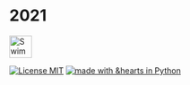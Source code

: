 # 2021

<img src="http://i.imgur.com/Cj4rMrS.gif" height="40" alt="Swimming Octocat" title="Games on GitHub">

[![License MIT](https://img.shields.io/badge/License-MIT-yellow.svg)](https://github.com/prateekiiest/Code-Sleep-Python/blob/master/LICENSE)
[![made with &hearts in Python](https://img.shields.io/badge/made%20with%20%E2%9D%A4%20in-Python-red.svg)](http://shields.io/#your-badge)







